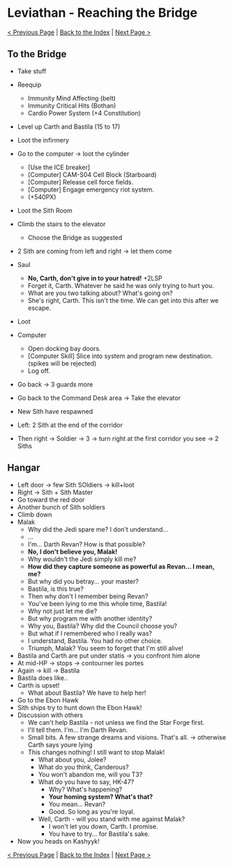 # Leviathan - Reaching the Bridge

[< Previous Page](071_Leviathan.md)
| [Back to the Index](./000_Index.md)
| [Next Page >](./073_Leviathan.md)


## To the Bridge

- Take stuff
- Reequip
    - Immunity Mind Affecting (belt)
    - Immunity Critical Hits (Bothan)
    - Cardio Power System (+4 Constitution)
- Level up Carth and Bastila (15 to 17)
- Loot the infirmery
- Go to the computer -> loot the cylinder
    - [Use the ICE breaker]
    - [Computer] CAM-S04 Cell Block (Starboard)
    - [Computer] Release cell force fields.
    - [Computer] Engage emergency riot system. 
    - (+540PX)
- Loot the Sith Room
- Climb the stairs to the elevator
    - Choose the Bridge as suggested


- 2 Sith are coming from left and right -> let them come



- Saul
    - **No, Carth, don't give in to your hatred!** +2LSP
    - Forget it, Carth. Whatever he said he was only trying to hurt you.
    - What are you two talking about? What's going on?
    - She's right, Carth. This isn't the time. We can get into this after we escape.
- Loot
- Computer
    - Open docking bay doors.
    - [Computer Skill] Slice into system and program new destination. (spikes will be rejected)
    - Log off.
- Go back -> 3 guards more
- Go back to the Command Desk area -> Take the elevator


- New Sith have respawned
- Left: 2 Sith at the end of the corridor
- Then right -> Soldier -> 3 -> turn right at the first corridor you see -> 2 Siths


## Hangar

- Left door -> few Sith SOldiers -> kill+loot
- Right -> Sith + Sith Master
- Go toward the red door
- Another bunch of Sith soldiers
- Climb down
- Malak
    - Why did the Jedi spare me? I don't understand...
    - ...
    - I'm... Darth Revan? How is that possible?
    - **No, I don't believe you, Malak!**
    - Why wouldn't the Jedi simply kill me?
    - **How did they capture someone as powerful as Revan... I mean, me?**
    - But why did you betray... your master?
    - Bastila, is this true?
    - Then why don't I remember being Revan?
    - You've been lying to me this whole time, Bastila!
    - Why not just let me die?
    - But why program me with another identity?
    - Why you, Bastila? Why did the Council choose you?
    - But what if I remembered who I really was?
    - I understand, Bastila. You had no other choice.
    - Triumph, Malak? You seem to forget that I'm still alive!
- Bastila and Carth are put under statis -> you confront him alone
- At mid-HP -> stops -> contourner les portes
- Again -> kill -> Bastila
- Bastila does like..
- Carth is upset!
    - What about Bastila? We have to help her!	
- Go to the Ebon Hawk
- Sith ships try to hunt down the Ebon Hawk!
- Discussion with others
    - We can't help Bastila - not unless we find the Star Forge first.
    - I'll tell them. I'm... I'm Darth Revan.
    - Small bits. A few strange dreams and visions. That's all. -> otherwise Carth says youre lying
    - This changes nothing! I still want to stop Malak!
        - What about you, Jolee?
        - What do you think, Canderous?
        - You won't abandon me, will you T3?
        - What do you have to say, HK-47?
            - Why? What's happening?
            - **Your homing system? What's that?**
            - You mean... Revan?
            - Good. So long as you're loyal.
        - Well, Carth - will you stand with me against Malak?
            - I won't let you down, Carth. I promise.
            - You have to try... for Bastila's sake.
- Now you heads on Kashyyk!


[< Previous Page](071_Leviathan.md)
| [Back to the Index](./000_Index.md)
| [Next Page >](./073_Leviathan.md)

